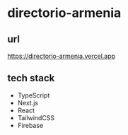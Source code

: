 # directorio-armenia

## url

https://directorio-armenia.vercel.app

## tech stack

- TypeScript
- Next.js
- React
- TailwindCSS
- Firebase

